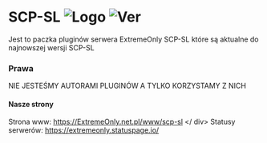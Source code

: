 # SCP-SL ![Logo](https://img.shields.io/discord/787988182360653864?color=blue&label=Discord&logo=Discord) ![Ver](https://img.shields.io/github/v/release/ExtremeOnly/scp-sl?color=darkgreen&label=Ver&logo=Github)
Jest to paczka pluginów serwera ExtremeOnly SCP-SL które są aktualne do najnowszej wersji SCP-SL

### Prawa
NIE JESTEŚMY AUTORAMI PLUGINÓW A TYLKO KORZYSTAMY Z NICH

#### Nasze strony

Strona www: https://ExtremeOnly.net.pl/www/scp-sl </ div>
Statusy serwerów: https://extremeonly.statuspage.io/
